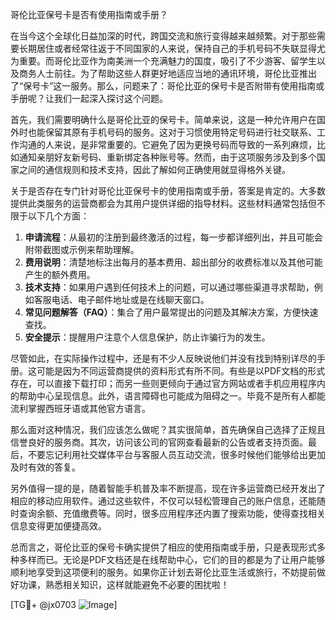 哥伦比亚保号卡是否有使用指南或手册？

在当今这个全球化日益加深的时代，跨国交流和旅行变得越来越频繁。对于那些需要长期居住或者经常往返于不同国家的人来说，保持自己的手机号码不失联显得尤为重要。而哥伦比亚作为南美洲一个充满魅力的国度，吸引了不少游客、留学生以及商务人士前往。为了帮助这些人群更好地适应当地的通讯环境，哥伦比亚推出了“保号卡”这一服务。那么，问题来了：哥伦比亚的保号卡是否附带有使用指南或手册呢？让我们一起深入探讨这个问题。

首先，我们需要明确什么是哥伦比亚的保号卡。简单来说，这是一种允许用户在国外时也能保留其原有手机号码的服务。这对于习惯使用特定号码进行社交联系、工作沟通的人来说，是非常重要的。它避免了因为更换号码而导致的一系列麻烦，比如通知亲朋好友新号码、重新绑定各种账号等。然而，由于这项服务涉及到多个国家之间的通信规则和技术支持，因此了解如何正确使用就显得格外关键。

关于是否存在专门针对哥伦比亚保号卡的使用指南或手册，答案是肯定的。大多数提供此类服务的运营商都会为其用户提供详细的指导材料。这些材料通常包括但不限于以下几个方面：

1. **申请流程**：从最初的注册到最终激活的过程，每一步都详细列出，并且可能会附带截图或示例来帮助理解。
2. **费用说明**：清楚地标注出每月的基本费用、超出部分的收费标准以及其他可能产生的额外费用。
3. **技术支持**：如果用户遇到任何技术上的问题，可以通过哪些渠道寻求帮助，例如客服电话、电子邮件地址或是在线聊天窗口。
4. **常见问题解答（FAQ）**：集合了用户最常提出的问题及其解决方案，方便快速查找。
5. **安全提示**：提醒用户注意个人信息保护，防止诈骗行为的发生。

尽管如此，在实际操作过程中，还是有不少人反映说他们并没有找到特别详尽的手册。这可能是因为不同运营商提供的资料形式有所不同。有些是以PDF文档的形式存在，可以直接下载打印；而另一些则更倾向于通过官方网站或者手机应用程序内的帮助中心呈现信息。此外，语言障碍也可能成为阻碍之一。毕竟不是所有人都能流利掌握西班牙语或其他官方语言。

那么面对这种情况，我们应该怎么做呢？其实很简单，首先确保自己选择了正规且信誉良好的服务商。其次，访问该公司的官网查看最新的公告或者支持页面。最后，不要忘记利用社交媒体平台与客服人员互动交流，很多时候他们能够给出更加及时有效的答复。

另外值得一提的是，随着智能手机普及率不断提高，现在许多运营商已经开发出了相应的移动应用软件。通过这些软件，不仅可以轻松管理自己的账户信息，还能随时查询余额、充值缴费等。同时，很多应用程序还内置了搜索功能，使得查找相关信息变得更加便捷高效。

总而言之，哥伦比亚的保号卡确实提供了相应的使用指南或手册，只是表现形式多种多样而已。无论是PDF文档还是在线帮助中心，它们的目的都是为了让用户能够顺利地享受到这项便利的服务。如果你正计划去哥伦比亚生活或旅行，不妨提前做好功课，熟悉相关知识，这样就能避免不必要的困扰啦！

[TG💪+ @jx0703 ![Image](https://github.com/user-attachments/assets/dbca1d08-cadb-493c-b0ec-ad6f7a83f270)]